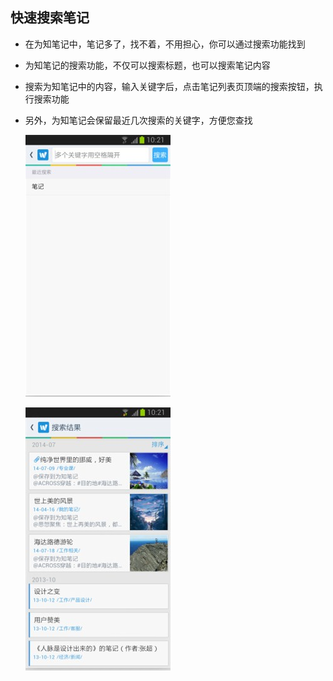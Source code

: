 ## 快速搜索笔记
+ 在为知笔记中，笔记多了，找不着，不用担心，你可以通过搜索功能找到
+ 为知笔记的搜索功能，不仅可以搜索标题，也可以搜索笔记内容
+ 搜索为知笔记中的内容，输入关键字后，点击笔记列表页顶端的搜索按钮，执行搜索功能
+ 另外，为知笔记会保留最近几次搜索的关键字，方便您查找

    ![A48](img/A48.jpg)

    ![A49](img/A49.jpg)


